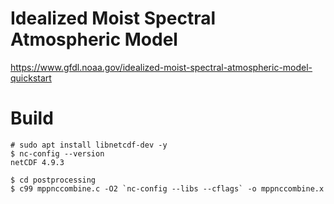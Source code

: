 # Idealized Moist Spectral Atmospheric Model

https://www.gfdl.noaa.gov/idealized-moist-spectral-atmospheric-model-quickstart

# Build

```
# sudo apt install libnetcdf-dev -y
$ nc-config --version
netCDF 4.9.3
```

```
$ cd postprocessing
$ c99 mppnccombine.c -O2 `nc-config --libs --cflags` -o mppnccombine.x
```

